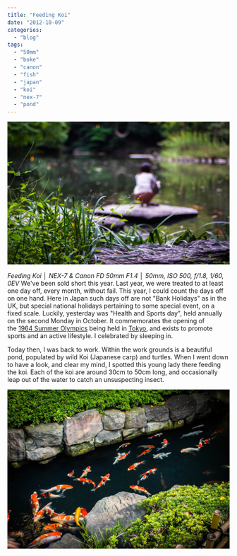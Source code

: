 ```yaml
---
title: "Feeding Koi"
date: "2012-10-09"
categories: 
  - "blog"
tags: 
  - "50mm"
  - "boke"
  - "canon"
  - "fish"
  - "japan"
  - "koi"
  - "nex-7"
  - "pond"
---
```


![DSC00348.jpg](/assets/images/82e25-dsc00348.jpg)

_Feeding Koi │ NEX-7 & _Canon FD 50mm F1.4_ │ 50mm, _ISO 500, f/1.8, 1/60, 0EV__ We've been sold short this year. Last year, we were treated to at least one day off, every month, without fail. This year, I could count the days off on one hand. Here in Japan such days off are not "Bank Holidays" as in the UK, but special national holidays pertaining to some special event, on a fixed scale. Luckily, yesterday was "Health and Sports day", held annually on the second Monday in October. It commemorates the opening of the [1964 Summer Olympics](http://en.wikipedia.org/wiki/1964_Summer_Olympics "1964 Summer Olympics") being held in [Tokyo](http://en.wikipedia.org/wiki/Tokyo "Tokyo"), and exists to promote sports and an active lifestyle. I celebrated by sleeping in.

Today then, I was back to work. Within the work grounds is a beautiful pond, populated by wild Koi (Japanese carp) and turtles. When I went down to have a look, and clear my mind, I spotted this young lady there feeding the koi. Each of the koi are around 30cm to 50cm long, and occasionally leap out of the water to catch an unsuspecting insect.

[![](/assets/images/10cc1-dsc00199.jpg "Koi Stream")](https://exportforscript.wordpress.com/wp-content/uploads/2012/10/10cc1-dsc00199.jpg)
